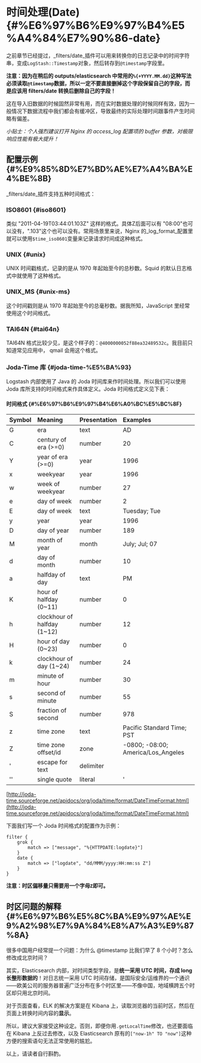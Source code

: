 # 时间处理\(Date\) {#%E6%97%B6%E9%97%B4%E5%A4%84%E7%90%86-date}

之前章节已经提过，_filters/date_插件可以用来转换你的日志记录中的时间字符串，变成`LogStash::Timestamp`对象，然后转存到`@timestamp`字段里。

**注意：因为在稍后的 outputs/elasticsearch 中常用的`%{+YYYY.MM.dd}`这种写法必须读取`@timestamp`数据，所以一定不要直接删掉这个字段保留自己的字段，而是应该用 filters/date 转换后删除自己的字段！**

这在导入旧数据的时候固然非常有用，而在实时数据处理的时候同样有效，因为一般情况下数据流程中我们都会有缓冲区，导致最终的实际处理时间跟事件产生时间略有偏差。

_小贴士：个人强烈建议打开 Nginx 的 access\_log 配置项的 buffer 参数，对极限响应性能有极大提升！_

## 配置示例 {#%E9%85%8D%E7%BD%AE%E7%A4%BA%E4%BE%8B}

_filters/date_插件支持五种时间格式：

### ISO8601 {#iso8601}

类似 "2011-04-19T03:44:01.103Z" 这样的格式。具体Z后面可以有 "08:00"也可以没有，".103"这个也可以没有。常用场景里来说，Nginx 的_log\_format_配置里就可以使用`$time_iso8601`变量来记录请求时间成这种格式。

### UNIX {#unix}

UNIX 时间戳格式，记录的是从 1970 年起始至今的总秒数。Squid 的默认日志格式中就使用了这种格式。

### UNIX\_MS {#unix-ms}

这个时间戳则是从 1970 年起始至今的总毫秒数。据我所知，JavaScript 里经常使用这个时间格式。

### TAI64N {#tai64n}

TAI64N 格式比较少见，是这个样子的：`@4000000052f88ea32489532c`。我目前只知道常见应用中， qmail 会用这个格式。

### Joda-Time 库 {#joda-time-%E5%BA%93}

Logstash 内部使用了 Java 的 Joda 时间库来作时间处理。所以我们可以使用 Joda 库所支持的时间格式来作具体定义。Joda 时间格式定义见下表：

#### 时间格式 {#%E6%97%B6%E9%97%B4%E6%A0%BC%E5%BC%8F}

| Symbol | Meaning | Presentation | Examples |
| :--- | :--- | :--- | :--- |
| G | era | text | AD |
| C | century of era \(&gt;=0\) | number | 20 |
| Y | year of era \(&gt;=0\) | year | 1996 |
| x | weekyear | year | 1996 |
| w | week of weekyear | number | 27 |
| e | day of week | number | 2 |
| E | day of week | text | Tuesday; Tue |
| y | year | year | 1996 |
| D | day of year | number | 189 |
| M | month of year | month | July; Jul; 07 |
| d | day of month | number | 10 |
| a | halfday of day | text | PM |
| K | hour of halfday \(0~11\) | number | 0 |
| h | clockhour of halfday \(1~12\) | number | 12 |
| H | hour of day \(0~23\) | number | 0 |
| k | clockhour of day \(1~24\) | number | 24 |
| m | minute of hour | number | 30 |
| s | second of minute | number | 55 |
| S | fraction of second | number | 978 |
| z | time zone | text | Pacific Standard Time; PST |
| Z | time zone offset/id | zone | -0800; -08:00; America/Los\_Angeles |
| ' | escape for text | delimiter |  |
| '' | single quote | literal | ' |

[http://joda-time.sourceforge.net/apidocs/org/joda/time/format/DateTimeFormat.html](http://joda-time.sourceforge.net/apidocs/org/joda/time/format/DateTimeFormat.html)

下面我们写一个 Joda 时间格式的配置作为示例：

```
filter {
    grok {
        match => ["message", "%{HTTPDATE:logdate}"]
    }
    date {
        match => ["logdate", "dd/MMM/yyyy:HH:mm:ss Z"]
    }
}

```

**注意：时区偏移量只需要用一个字母`Z`即可。**

## 时区问题的解释 {#%E6%97%B6%E5%8C%BA%E9%97%AE%E9%A2%98%E7%9A%84%E8%A7%A3%E9%87%8A}

很多中国用户经常提一个问题：为什么 @timestamp 比我们早了 8 个小时？怎么修改成北京时间？

其实，Elasticsearch 内部，对时间类型字段，是**统一采用 UTC 时间，存成 long 长整形数据的**！对日志统一采用 UTC 时间存储，是国际安全/运维界的一个通识——欧美公司的服务器普遍广泛分布在多个时区里——不像中国，地域横跨五个时区却只用北京时间。

对于页面查看，ELK 的解决方案是在 Kibana 上，读取浏览器的当前时区，然后在页面上转换时间内容的**显示**。

所以，建议大家接受这种设定。否则，即便你用`.getLocalTime`修改，也还要面临在 Kibana 上反过去修改，以及 Elasticsearch 原有的`["now-1h" TO "now"]`这种方便的搜索语句无法正常使用的尴尬。

以上，请读者自行斟酌。

